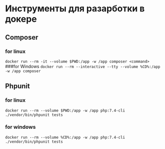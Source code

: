 # Инструменты для разарботки в докере


## Composer
### for linux
`docker run --rm -it --volume $PWD:/app -w /app composer <command>`
###for Windows
`docker run --rm --interactive --tty --volume %CD%:/app -w /app composer`

## Phpunit
### for linux
`docker run --rm --volume $PWD:/app -w /app php:7.4-cli ./vendor/bin/phpunit tests`

### for windows
`docker run --rm --volume %CD%:/app -w /app php:7.4-cli ./vendor/bin/phpunit tests`
